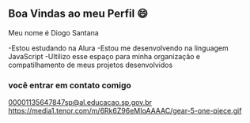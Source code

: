 ## Boa Vindas ao meu Perfil 😄

Meu nome é Diogo Santana

-Estou estudando na Alura
-Estou me desenvolvendo na linguagem JavaScript
-Ultilizo esse espaço para minha organização e compatilhamento de meus projetos desenvolvidos
### você entrar em contato comigo  
00001135647847sp@al.educacao.sp.gov.br
![]()
https://media1.tenor.com/m/6Rk6Z96eMIoAAAAC/gear-5-one-piece.gif
